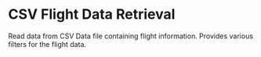 # CSV Flight Data Retrieval

  Read data from CSV Data file containing flight information.
  Provides various filters for the flight data.
